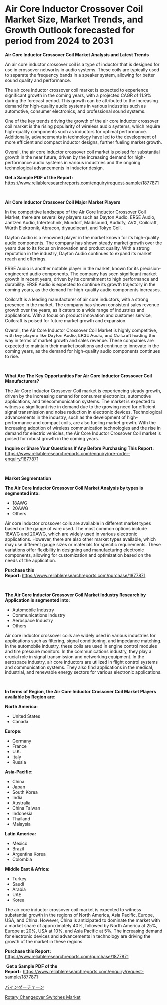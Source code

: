 <p><h1>Air Core Inductor Crossover Coil Market Size, Market Trends, and Growth Outlook forecasted for period from 2024 to 2031</h1></p><p><strong>Air Core Inductor Crossover Coil Market Analysis and Latest Trends</strong></p>
<p><p>An air core inductor crossover coil is a type of inductor that is designed for use in crossover networks in audio systems. These coils are typically used to separate the frequency bands in a speaker system, allowing for better sound quality and performance.</p><p>The air core inductor crossover coil market is expected to experience significant growth in the coming years, with a projected CAGR of 11.9% during the forecast period. This growth can be attributed to the increasing demand for high-quality audio systems in various industries such as automotive, consumer electronics, and professional sound systems.</p><p>One of the key trends driving the growth of the air core inductor crossover coil market is the rising popularity of wireless audio systems, which require high-quality components such as inductors for optimal performance. Additionally, advancements in technology have led to the development of more efficient and compact inductor designs, further fueling market growth.</p><p>Overall, the air core inductor crossover coil market is poised for substantial growth in the near future, driven by the increasing demand for high-performance audio systems in various industries and the ongoing technological advancements in inductor design.</p></p>
<p><strong>Get a Sample PDF of the Report:&nbsp;</strong> <a href="https://www.reliableresearchreports.com/enquiry/request-sample/1877871">https://www.reliableresearchreports.com/enquiry/request-sample/1877871</a></p>
<p>&nbsp;</p>
<p><strong>Air Core Inductor Crossover Coil Major Market Players</strong></p>
<p><p>In the competitive landscape of the Air Core Inductor Crossover Coil Market, there are several key players such as Dayton Audio, ERSE Audio, Jantzen Audio, Intertechnik, Mundorf, Madisound, Audiofy, AVX, Coilcraft, Würth Elektronik, Abracon, diyaudiocart, and Tokyo Coil. </p><p>Dayton Audio is a renowned player in the market known for its high-quality audio components. The company has shown steady market growth over the years due to its focus on innovation and product quality. With a strong reputation in the industry, Dayton Audio continues to expand its market reach and offerings.</p><p>ERSE Audio is another notable player in the market, known for its precision-engineered audio components. The company has seen significant market growth in recent years, driven by its commitment to high performance and durability. ERSE Audio is expected to continue its growth trajectory in the coming years, as the demand for high-quality audio components increases.</p><p>Coilcraft is a leading manufacturer of air core inductors, with a strong presence in the market. The company has shown consistent sales revenue growth over the years, as it caters to a wide range of industries and applications. With a focus on product innovation and customer service, Coilcraft is poised for future market growth and expansion.</p><p>Overall, the Air Core Inductor Crossover Coil Market is highly competitive, with key players like Dayton Audio, ERSE Audio, and Coilcraft leading the way in terms of market growth and sales revenue. These companies are expected to maintain their market positions and continue to innovate in the coming years, as the demand for high-quality audio components continues to rise.</p></p>
<p>&nbsp;</p>
<p><strong>What Are The Key Opportunities For Air Core Inductor Crossover Coil Manufacturers?</strong></p>
<p><p>The Air Core Inductor Crossover Coil market is experiencing steady growth, driven by the increasing demand for consumer electronics, automotive applications, and telecommunication systems. The market is expected to witness a significant rise in demand due to the growing need for efficient signal transmission and noise reduction in electronic devices. Technological advancements in the industry, such as the development of high-performance and compact coils, are also fueling market growth. With the increasing adoption of wireless communication technologies and the rise in demand for electric vehicles, the Air Core Inductor Crossover Coil market is poised for robust growth in the coming years.</p></p>
<p><strong>Inquire or Share Your Questions If Any Before Purchasing This Report:</strong> <a href="https://www.reliableresearchreports.com/enquiry/pre-order-enquiry/1877871">https://www.reliableresearchreports.com/enquiry/pre-order-enquiry/1877871</a></p>
<p>&nbsp;</p>
<p><strong>Market Segmentation</strong></p>
<p><strong>The Air Core Inductor Crossover Coil Market Analysis by types is segmented into:</strong></p>
<p><ul><li>18AWG</li><li>20AWG</li><li>Others</li></ul></p>
<p><p>Air core inductor crossover coils are available in different market types based on the gauge of wire used. The most common options include 18AWG and 20AWG, which are widely used in various electronic applications. However, there are also other market types available, which may use different gauge sizes or materials for specific requirements. These variations offer flexibility in designing and manufacturing electronic components, allowing for customization and optimization based on the needs of the application.</p></p>
<p><strong>Purchase this Report:&nbsp;</strong><a href="https://www.reliableresearchreports.com/purchase/1877871">https://www.reliableresearchreports.com/purchase/1877871</a></p>
<p>&nbsp;</p>
<p><strong>The Air Core Inductor Crossover Coil Market Industry Research by Application is segmented into:</strong></p>
<p><ul><li>Automobile Industry</li><li>Communications Industry</li><li>Aerospace Industry</li><li>Others</li></ul></p>
<p><p>Air core inductor crossover coils are widely used in various industries for applications such as filtering, signal conditioning, and impedance matching. In the automobile industry, these coils are used in engine control modules and tire pressure monitors. In the communications industry, they play a crucial role in signal transmission and networking equipment. In the aerospace industry, air core inductors are utilized in flight control systems and communication systems. They also find applications in the medical, industrial, and renewable energy sectors for various electronic applications.</p></p>
<p>&nbsp;</p>
<p><strong>In terms of Region, the Air Core Inductor Crossover Coil Market Players available by Region are:</strong></p>
<p>
    <p> <strong> North America: </strong>
        <ul>
            <li>United States</li>
            <li>Canada</li>
        </ul>
        </p> 
    <p> <strong> Europe: </strong>
        <ul>
            <li>Germany</li>
            <li>France</li>
            <li>U.K.</li>
            <li>Italy</li>
            <li>Russia</li>
        </ul>
        </p> 
    <p> <strong> Asia-Pacific: </strong>
        <ul>
            <li>China</li>
            <li>Japan</li>
            <li>South Korea</li>
            <li>India</li>
            <li>Australia</li>
            <li>China Taiwan</li>
            <li>Indonesia</li>
            <li>Thailand</li>
            <li>Malaysia</li>
        </ul>
        </p> 
    <p> <strong> Latin America: </strong>
        <ul>
            <li>Mexico</li>
            <li>Brazil</li>
            <li>Argentina Korea</li>
            <li>Colombia</li>
        </ul>
        </p> 
    <p> <strong> Middle East & Africa: </strong>
        <ul>
            <li>Turkey</li>
            <li>Saudi</li>
            <li>Arabia</li>
            <li>UAE</li>
            <li>Korea</li>
        </ul>
    </p>
    </p>
<p><p>The air core inductor crossover coil market is expected to witness substantial growth in the regions of North America, Asia Pacific, Europe, USA, and China. However, China is anticipated to dominate the market with a market share of approximately 40%, followed by North America at 25%, Europe at 20%, USA at 10%, and Asia Pacific at 5%. The increasing demand for electronic devices and advancements in technology are driving the growth of the market in these regions.</p></p>
<p><strong>Purchase this Report: </strong><a href="https://www.reliableresearchreports.com/purchase/1877871">https://www.reliableresearchreports.com/purchase/1877871</a></p>
<p>&nbsp;<strong>Get a Sample PDF of the Report:&nbsp;&nbsp;</strong><a href="https://www.reliableresearchreports.com/enquiry/request-sample/1877871">https://www.reliableresearchreports.com/enquiry/request-sample/1877871</a></p>
<p><strong></strong></p>
<p><p><a href="https://github.com/ksxzwxabcuynh011/Market-Research-Report-List-1/blob/main/487451711990.md">バインダーチェーン</a></p><p><a href="https://github.com/BryceTownsendr/Market-Research-Report-List-4/blob/main/rotary-changeover-switches-market.md">Rotary Changeover Switches Market</a></p></p>
